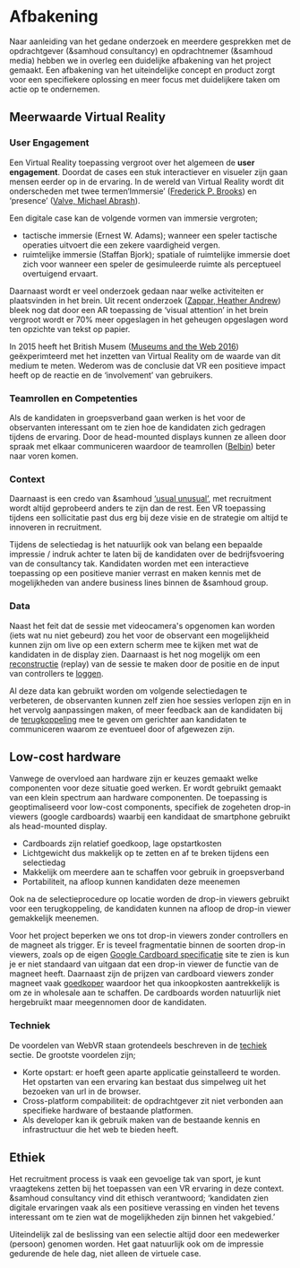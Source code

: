 # Afbakening

Naar aanleiding van het gedane onderzoek en meerdere gesprekken met de opdrachtgever (&samhoud consultancy)  en opdrachtnemer (&samhoud media) hebben we in overleg een duidelijke afbakening van het project gemaakt. Een afbakening van het uiteindelijke concept en product zorgt voor een specifiekere oplossing en meer focus met duidelijkere taken om actie op te ondernemen.

## Meerwaarde Virtual Reality

### User Engagement
Een Virtual Reality toepassing vergroot over het algemeen de **user engagement**. Doordat de cases een stuk interactiever en visueler zijn gaan mensen eerder op in de ervaring. In de wereld van Virtual Reality wordt dit onderscheden met twee termen‘Immersie’ ([Frederick P. Brooks](https://www.cs.unc.edu/~brooks/WhatsReal.pdf)) en ‘presence’ ([Valve, Michael Abrash](http://media.steampowered.com/apps/abrashblog/Abrash%20Dev%20Days%202014.pdf)). 

Een digitale case kan de volgende vormen van immersie vergroten;
* tactische immersie (Ernest W. Adams); wanneer een speler tactische operaties uitvoert die een zekere vaardigheid vergen.
* ruimtelijke immersie (Staffan Bjork); spatiale of ruimtelijke immersie doet zich voor wanneer een speler de gesimuleerde ruimte als perceptueel overtuigend ervaart.

Daarnaast wordt er veel onderzoek gedaan naar welke activiteiten er plaatsvinden in het brein. Uit recent onderzoek ([Zappar, Heather Andrew](https://www.zappar.com/blog/how-augmented-reality-affects-brain/)) bleek nog dat door een AR toepassing de ‘visual attention’ in het brein vergroot wordt er 70% meer opgeslagen in het geheugen opgeslagen word ten opzichte van tekst op papier.

In 2015 heeft het British Musem ([Museums and the Web 2016](https://mw2016.museumsandtheweb.com/paper/virtual-reality-at-the-british-museum-what-is-the-value-of-virtual-reality-environments-for-learning-by-children-and-young-people-schools-and-families/)) geëxperimteerd met het inzetten van Virtual Reality om de waarde van dit medium te meten. Wederom was de conclusie dat VR een positieve impact heeft op de reactie en de ‘involvement’ van gebruikers.

### Teamrollen en Competenties
Als de kandidaten in groepsverband gaan werken is het voor de observanten interessant om te zien hoe de kandidaten zich gedragen tijdens de ervaring. Door de head-mounted displays kunnen ze alleen door spraak met elkaar communiceren waardoor de teamrollen ([Belbin](http://www.belbin.com/about/belbin-team-roles/)) beter naar voren komen.

### Context
Daarnaast is een credo van &samhoud [‘usual unusual’](http://consultancy.samhoud.com/en/about), met recruitment wordt altijd geprobeerd anders te zijn dan de rest. Een VR toepassing tijdens een sollicitatie past dus erg bij deze visie en de strategie om altijd te innoveren in recruitment.

Tijdens de selectiedag is het natuurlijk ook van belang een bepaalde impressie / indruk achter te laten bij de kandidaten over de bedrijfsvoering van de consultancy tak. Kandidaten worden met een interactieve toepassing op een positieve manier verrast en maken kennis met de mogelijkheden van andere business lines binnen de &samhoud group.

### Data
Naast het feit dat de sessie met videocamera's opgenomen kan worden (iets wat nu niet gebeurd) zou het voor de observant een mogelijkheid kunnen zijn om live op een extern scherm mee te kijken met wat de kandidaten in de display zien. Daarnaast is het nog mogelijk om een [reconstructie](https://github.com/dmarcos/aframe-motion-capture-components) (replay) van de sessie te maken door de positie en de input van controllers te [loggen](https://www.npmjs.com/package/aframe-log-component).

Al deze data kan gebruikt worden om volgende selectiedagen te verbeteren, de observanten kunnen zelf zien hoe sessies verlopen zijn en in het vervolg aanpassingen maken, of meer feedback aan de kandidaten bij de [terugkoppeling](https://productbiografie.dandevri.es/research/SCENARIO.html) mee te geven om gerichter aan kandidaten te communiceren waarom ze eventueel door of afgewezen zijn.

## Low-cost hardware
Vanwege de overvloed aan hardware zijn er keuzes gemaakt welke componenten voor deze situatie goed werken. Er wordt gebruikt gemaakt van een klein spectrum aan hardware componenten. De toepassing is geoptimaliseerd voor low-cost components, specifiek de zogeheten drop-in viewers (google cardboards) waarbij een kandidaat de smartphone gebruikt als head-mounted display.

* Cardboards zijn relatief goedkoop, lage opstartkosten
* Lichtgewicht dus makkelijk op te zetten en af te breken tijdens een selectiedag
* Makkelijk om meerdere aan te schaffen voor gebruik in groepsverband
* Portabiliteit, na afloop kunnen kandidaten deze meenemen

Ook na de selectieprocedure op locatie worden de drop-in viewers gebruikt voor een terugkoppeling, de kandidaten kunnen na afloop de drop-in viewer gemakkelijk meenemen.

Voor het project beperken we ons tot drop-in viewers zonder controllers en de magneet als trigger. Er is teveel fragmentatie binnen de soorten drop-in viewers, zoals op de eigen [Google Cardboard specificatie](https://vr.google.com/cardboard/get-cardboard/) site te zien is kun je er niet standaard van uitgaan dat een drop-in viewer de functie van de magneet heeft. Daarnaast zijn de prijzen van cardboard viewers zonder magneet vaak [goedkoper](https://www.alibaba.com/trade/search?fsb=y&IndexArea=product_en&CatId=&SearchText=cardboard+viewer&viewtype=G) waardoor het qua inkoopkosten aantrekkelijk is om ze in wholesale aan te schaffen. De cardboards worden natuurlijk niet hergebruikt maar meegennomen door de kandidaten.

### Techniek
De voordelen van WebVR staan grotendeels beschreven in de [techiek](https://productbiografie.dandevri.es/vr/TECH.html) sectie. De grootste voordelen zijn; 

* Korte opstart: er hoeft geen aparte applicatie geinstalleerd te worden. Het opstarten van een ervaring kan bestaat dus simpelweg uit het bezoeken van url in de browser.
* Cross-platform compabiliteit: de opdrachtgever zit niet verbonden aan specifieke hardware of bestaande platformen.
* Als developer kan ik gebruik maken van de bestaande kennis en infrastructuur die het web te bieden heeft.

## Ethiek
Het recruitment process is vaak een gevoelige tak van sport, je kunt vraagtekens zetten bij het toepassen van een VR ervaring in deze context. &samhoud consultancy vind dit ethisch verantwoord; ‘kandidaten zien digitale ervaringen vaak als een positieve verassing en vinden het tevens interessant om te zien wat de mogelijkheden zijn binnen het vakgebied.’

Uiteindelijk zal de beslissing van een selectie altijd door een medewerker (persoon) genomen worden. Het gaat natuurlijk ook om de impressie gedurende de hele dag, niet alleen de virtuele case.